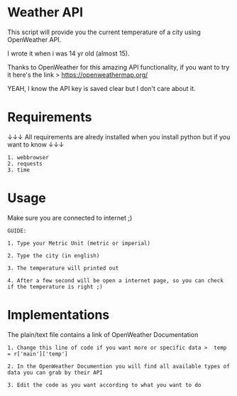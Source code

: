 # Weather API
This script will provide you the current temperature of a city using OpenWeather API.


I wrote it when i was 14 yr old (almost 15).

Thanks to OpenWeather for this amazing API functionality, if you want to try it here's the link > https://openweathermap.org/

YEAH, I know the API key is saved clear but I don't care about it.

# Requirements
↓↓↓ All requirements are alredy installed when you install python but if you want to know ↓↓↓

    1. webbrowser
    2. requests
    3. time


# Usage
Make sure you are connected to internet ;)

    GUIDE:

    1. Type your Metric Unit (metric or imperial)

    2. Type the city (in english)
    
    3. The temperature will printed out

    4. After a few second will be open a internet page, so you can check if the temperature is right ;)
  
  
# Implementations
The plain/text file contains a link of OpenWeather Documentation

    1. Change this line of code if you want more or specific data >  temp = r['main']['temp']
    
    2. In the OpenWeather Documention you will find all available types of data you can grab by their API
    
    3. Edit the code as you want according to what you want to do
    
  
